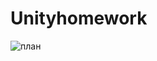 # Unityhomework
![план](https://user-images.githubusercontent.com/80105426/110240032-f9d1ea00-7f5a-11eb-85b4-1e1f8183e00a.png)
